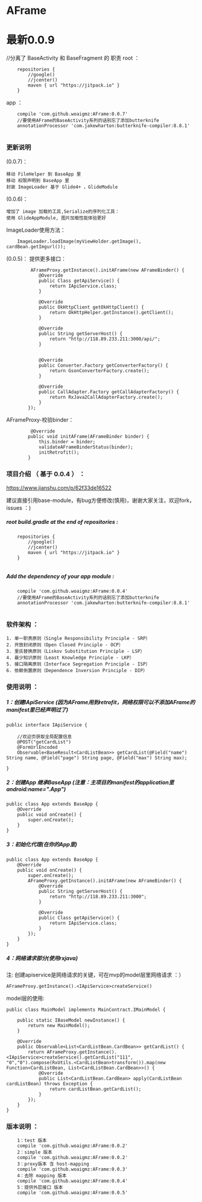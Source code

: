# AFrame
# 最新0.0.9
 //分离了 BaseActivity 和 BaseFragment 的 职责
 root ：
```
    repositories {
        //google()
        //jcenter()
        maven { url "https://jitpack.io" }
    }
```
 app ：  
```
    compile 'com.github.woaigmz:AFrame:0.0.7'
    //要使用AFrame的BaseActivity系列的话别忘了添加butterknife
    annotationProcessor 'com.jakewharton:butterknife-compiler:8.8.1'
    
```
### 更新说明

(0.0.7)：

    移动 FileHelper 到 BaseApp 里
    移动 权限声明到 BaseApp 里
    封装 ImageLoader 基于 Glide4+ ，GlideModule


(0.0.6)：
```
增加了 image 加载的工具,Serialize的序列化工具：
使用 GlideAppModule, 图片加载性能体验更好
```

ImageLoader使用方法：

```
    ImageLoader.loadImage(myViewHolder.getImage(), cardBean.getImgurl());

```

(0.0.5)：
提供更多接口：
   
```
         AFrameProxy.getInstance().initAFrame(new AFrameBinder() {
            @Override
            public Class getApiService() {
                return IApiService.class;
            }

            @Override
            public OkHttpClient getOkHttpClient() {
                return OkHttpHelper.getInstance().getClient();
            }

            @Override
            public String getServerHost() {
                return "http://118.89.233.211:3000/api/";
            }


            @Override
            public Converter.Factory getConverterFactory() {
                return GsonConverterFactory.create();
            }

            @Override
            public CallAdapter.Factory getCallAdapterFactory() {
                return RxJava2CallAdapterFactory.create();
            }
        });
```
AFrameProxy-校验binder：
    
```
         @Override
        public void initAFrame(AFrameBinder binder) {
            this.binder = binder;
            validateAFrameBinderStatus(binder);
            initRetrofit();
        }

 ```
    
### 项目介绍 （ 基于 0.0.4 ） ：
https://www.jianshu.com/p/62f33de16522

建议直接引用base-module，有bug方便修改(慎用)，谢谢大家关注，欢迎fork，issues ：)

#####  root build.gradle at the end of repositories :
```
    repositories {
        //google()
        //jcenter()
        maven { url "https://jitpack.io" }
    }
    
```
#####   Add the dependency of your app module :
```
    compile 'com.github.woaigmz:AFrame:0.0.4'
    //要使用AFrame的BaseActivity系列的话别忘了添加butterknife
    annotationProcessor 'com.jakewharton:butterknife-compiler:8.8.1'
    
```

### 软件架构 ：

```
1. 单一职责原则（Single Responsibility Principle - SRP）
2. 开放封闭原则（Open Closed Principle - OCP）
3. 里氏替换原则（Liskov Substitution Principle - LSP）
4. 最少知识原则（Least Knowledge Principle - LKP）
5. 接口隔离原则（Interface Segregation Principle - ISP）
6. 依赖倒置原则（Dependence Inversion Principle - DIP）
```

### 使用说明 ：

##### 1：创建IApiService (因为AFrame用到retrofit，网络权限可以不添加AFrame的manifest里已经声明过了)
```
public interface IApiService {

    //欢迎页获取全局配置信息
    @POST("getCardList")
    @FormUrlEncoded
    Observable<BaseResult<CardListBean>> getCardList(@Field("name") String name, @Field("page") String page, @Field("max") String max);

}

```
##### 2：创建App 继承BaseApp (注意：主项目的manifest的application里android:name=".App")
```
public class App extends BaseApp {
    @Override
    public void onCreate() {
        super.onCreate();
    }
}

```
##### 3：初始化代理(在你的App里)
```
public class App extends BaseApp {
    @Override
    public void onCreate() {
        super.onCreate();
        AFrameProxy.getInstance().initAFrame(new AFrameBinder() {
            @Override
            public String getServerHost() {
                return "http://118.89.233.211:3000";
            }

            @Override
            public Class getApiService() {
                return IApiService.class;
            }
        });
    }
}

```
##### 4：网络请求部分(使用rxjava)
注: 创建apiservice是网络请求的关键，可在mvp的model层里网络请求 ：）
```
AFrameProxy.getInstance().<IApiService>createService() 

```

model层的使用:
```
public class MainModel implements MainContract.IMainModel {

    public static IBaseModel newInstance() {
        return new MainModel();
    }

    @Override
    public Observable<List<CardListBean.CardBean>> getCardList() {
        return AFrameProxy.getInstance().<IApiService>createService().getCardList("111", "0","0").compose(RxUtils.<CardListBean>transform()).map(new Function<CardListBean, List<CardListBean.CardBean>>() {
            @Override
            public List<CardListBean.CardBean> apply(CardListBean cardListBean) throws Exception {
                return cardListBean.getCardList();
            }
        });
    }
}

```

### 版本说明 ：

```
    1：test 版本
    compile 'com.github.woaigmz:AFrame:0.0.2'
    2：simple 版本
    compile 'com.github.woaigmz:AFrame:0.0.2'
    3：proxy版本 含 host-mapping
    compile 'com.github.woaigmz:AFrame:0.0.3'
    4：去除 mapping 版本
    compile 'com.github.woaigmz:AFrame:0.0.4'
    5：提供外层接口 版本
    compile 'com.github.woaigmz:AFrame:0.0.5'
```


